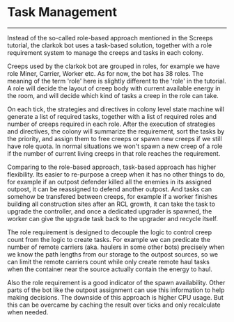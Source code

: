 # Task Management

----

Instead of the so-called role-based approach mentioned in the Screeps tutorial, the clarkok bot uses a task-based
solution, together with a role requirement system to manage the creeps and tasks in each colony. 

Creeps used by the clarkok bot are grouped in roles, for example we have role Miner, Carrier, Worker etc. As for now,
the bot has 38 roles. The meaning of the term 'role' here is slightly different to the 'role' in the tutorial. A role
will decide the layout of creep body with current available energy in the room, and will decide which kind of tasks a
creep in the role can take.

On each tick, the strategies and directives in colony level state machine will generate a list of required tasks,
together with a list of required roles and number of creeps required in each role. After the execution of strategies and
directives, the colony will summarize the requirement, sort the tasks by the priority, and assign them to free creeps or
spawn new creeps if we still have role quota. In normal situations we won't spawn a new creep of a role if the number of
current living creeps in that role reaches the requirement.

Comparing to the role-based approach, task-based approach has higher flexibility. Its easier to re-purpose a creep when
it has no other things to do, for example if an outpost defender killed all the enemies in its assigned outpost, it can
be reassigned to defend another outpost. And tasks can somehow be transfered between creeps, for example if a worker
finishes building all construction sites after an RCL growth, it can take the task to upgrade the controller, and once a
dedicated upgrader is spawned, the worker can give the upgrade task back to the upgrader and recycle itself.

The role requirement is designed to decouple the logic to control creep count from the logic to create tasks. For
example we can predicate the number of remote carriers (aka. haulers in some other bots) precisely when we know the path
lengths from our storage to the outpost sources, so we can limit the remote carriers count while only create remote haul
tasks when the container near the source actually contain the energy to haul.

Also the role requirement is a good indicator of the spawn availability. Other parts of the bot like the outpost
assignment can use this information to help making decisions. The downside of this approach is higher CPU usage. But
this can be overcame by caching the result over ticks and only recalculate when needed.
